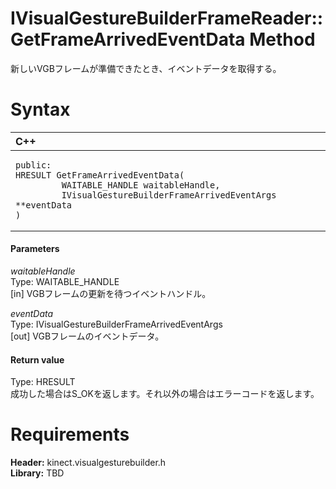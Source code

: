 IVisualGestureBuilderFrameReader::GetFrameArrivedEventData Method  
=================================================================  

新しいVGBフレームが準備できたとき、イベントデータを取得する。 <span id="syntaxSection"></span>

Syntax  
======  

<table>
<colgroup>
<col width="100%" />
</colgroup>
<thead>
<tr class="header">
<th align="left">C++</th>
</tr>
</thead>
<tbody>
<tr class="odd">
<td align="left"><pre><code>public:  
HRESULT GetFrameArrivedEventData(  
         WAITABLE_HANDLE waitableHandle,  
         IVisualGestureBuilderFrameArrivedEventArgs **eventData  
)</code></pre></td>
</tr>
</tbody>
</table>

<span id="ID4EG"></span>
#### Parameters  

*waitableHandle*    
Type: WAITABLE\_HANDLE  
[in] VGBフレームの更新を待つイベントハンドル。  

*eventData*    
Type: IVisualGestureBuilderFrameArrivedEventArgs  
[out] VGBフレームのイベントデータ。  

<span id="ID4EP"></span>
#### Return value  

Type: HRESULT  
成功した場合はS\_OKを返します。それ以外の場合はエラーコードを返します。  

<span id="requirements"></span>

Requirements  
============  

**Header:** kinect.visualgesturebuilder.h  
**Library:** TBD  



<!--Please do not edit the data in the comment block below.-->
<!--
TOCTitle : GetFrameArrivedEventData Method
RLTitle : IVisualGestureBuilderFrameReader::GetFrameArrivedEventData Method
KeywordK : GetFrameArrivedEventData method
KeywordK : IVisualGestureBuilderFrameReader::GetFrameArrivedEventData method
KeywordF : IVisualGestureBuilderFrameReader::GetFrameArrivedEventData
KeywordF : GetFrameArrivedEventData
KeywordF : Microsoft.Kinect.visualgesturebuilder.IVisualGestureBuilderFrameReader.GetFrameArrivedEventData(WAITABLE_HANDLE,IVisualGestureBuilderFrameArrivedEventArgs@)
KeywordA : M:Microsoft.Kinect.visualgesturebuilder.IVisualGestureBuilderFrameReader.GetFrameArrivedEventData(WAITABLE_HANDLE,IVisualGestureBuilderFrameArrivedEventArgs@)
AssetID : M:Microsoft.Kinect.visualgesturebuilder.IVisualGestureBuilderFrameReader.GetFrameArrivedEventData(WAITABLE_HANDLE,IVisualGestureBuilderFrameArrivedEventArgs@)
Locale : en-us
CommunityContent : 1
APIType : Managed
APILocation : 
APIName : Microsoft.Kinect.visualgesturebuilder.IVisualGestureBuilderFrameReader::GetFrameArrivedEventData
TargetOS : Windows
TopicType : kbSyntax
DevLang : C++
DocSet : K4Wv2
ProjType : K4Wv2Proj
Technology : Kinect for Windows
Product : Kinect for Windows SDK v2
productversion : 20
-->
